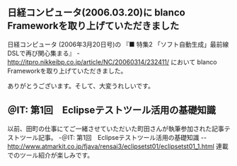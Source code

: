 ## 日経コンピュータ(2006.03.20)に blanco Frameworkを取り上げていただきました

日経コンピュータ (2006年3月20日号)の 
『■ 特集2 「ソフト自動生成」最前線　DSLで再び関心集まる』
-http://itpro.nikkeibp.co.jp/article/NC/20060314/232411/
において blanco Frameworkを取り上げていただきました。

ありがとうございます。そして、大変うれしいです。


## ＠IT: 第1回　Eclipseテストツール活用の基礎知識

以前、田町の仕事にてご一緒させていただいた町田さんが執筆参加された記事テストツール記事。
-＠IT: 第1回　Eclipseテストツール活用の基礎知識
--http://www.atmarkit.co.jp/fjava/rensai3/eclipsetst01/eclipsetst01_1.html
連載でのツール紹介が楽しみです。
